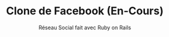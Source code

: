 ---
title: Clone de Facebook (En-Cours)
subtitle: Réseau Social fait avec Ruby on Rails
bullet_points: 
  - Authentification des usagers avec Devise et Omniauth Facebook.
  - Les utilisateurs peuvent gérer leurs amis et leurs publications.
  - Les utilisateurs on accées à un fil d'actualité qui contient les publications de leurs amis.
  - Téléverser des images grâce à ActiveStorage.
featured_image: facebookclone-new.png
accent_color: '#4e4187'
gallery_images:
  - facebookclone-new.png
  - facebookclone-posts.png
  - facebookclone-friends.png
github_link: https://github.com/berubenic/NotFacebook
---